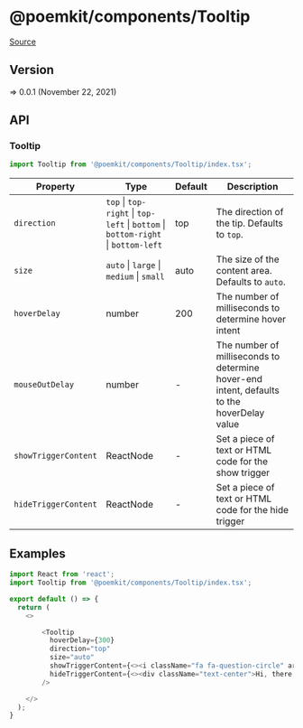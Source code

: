 # @poemkit/components/Tooltip

[Source](https://github.com/xizon/poemkit/tree/main/src/client/components/Tooltip)

## Version

=> 0.0.1 (November 22, 2021)

## API

### Tooltip
```js
import Tooltip from '@poemkit/components/Tooltip/index.tsx';
```
| Property | Type | Default | Description |
| --- | --- | --- | --- |
| `direction` | `top` \| `top-right` \| `top-left` \| `bottom` \| `bottom-right` \| `bottom-left`  | top | The direction of the tip. Defaults to `top`. |
| `size` | `auto` \| `large` \| `medium` \| `small`  | auto | The size of the content area. Defaults to `auto`. |
| `hoverDelay` | number  | 200 | The number of milliseconds to determine hover intent |
| `mouseOutDelay` | number  | - | The number of milliseconds to determine hover-end intent, defaults to the hoverDelay value |
| `showTriggerContent` | ReactNode  | - | Set a piece of text or HTML code for the show trigger |
| `hideTriggerContent` | ReactNode  | - | Set a piece of text or HTML code for the hide trigger |


## Examples

```js
import React from 'react';
import Tooltip from '@poemkit/components/Tooltip/index.tsx';

export default () => {
  return (
    <>

        <Tooltip
          hoverDelay={300}
          direction="top"
          size="auto"
          showTriggerContent={<><i className="fa fa-question-circle" aria-hidden="true"></i> Top</>}
          hideTriggerContent={<><div className="text-center">Hi, there. I am here.</div></>}
        />

    </>
  );
}

```